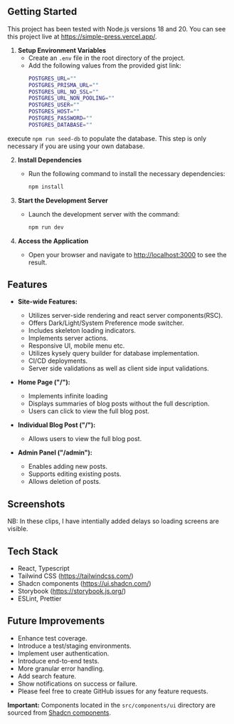 ## Getting Started

This project has been tested with Node.js versions 18 and 20.
You can see this project live at https://simple-press.vercel.app/.

1. **Setup Environment Variables**
   - Create an `.env` file in the root directory of the project.
   - Add the following values from the provided gist link:
     ```bash
     POSTGRES_URL=""
     POSTGRES_PRISMA_URL=""
     POSTGRES_URL_NO_SSL=""
     POSTGRES_URL_NON_POOLING=""
     POSTGRES_USER=""
     POSTGRES_HOST=""
     POSTGRES_PASSWORD=""
     POSTGRES_DATABASE=""
     ```

execute `npm run seed-db` to populate the database. This step is only necessary if you are using your own database.

2. **Install Dependencies**
   - Run the following command to install the necessary dependencies:
     ```bash
     npm install
     ```

3. **Start the Development Server**
   - Launch the development server with the command:
     ```bash
     npm run dev
     ```

4. **Access the Application**
   - Open your browser and navigate to [http://localhost:3000](http://localhost:3000) to see the result.


## Features

- **Site-wide Features:**
    - Utilizes server-side rendering and react server components(RSC).
    - Offers Dark/Light/System Preference mode switcher.
    - Includes skeleton loading indicators.
    - Implements server actions.
    - Responsive UI, mobile menu etc.
    - Utilizes kysely query builder for database implementation.
    - CI/CD deployments.
    - Server side validations as well as client side input validations.

- **Home Page ("/"):**
    - Implements infinite loading
    - Displays summaries of blog posts without the full description.
    - Users can click to view the full blog post.

- **Individual Blog Post ("/<blog-post-id>"):**
    - Allows users to view the full blog post.

- **Admin Panel ("/admin"):**
    - Enables adding new posts.
    - Supports editing existing posts.
    - Allows deletion of posts.

## Screenshots
NB: In these clips, I have intentially added delays so loading screens are visible.

## Tech Stack

- React, Typescript
- Tailwind CSS (https://tailwindcss.com/)
- Shadcn components (https://ui.shadcn.com/)
- Storybook (https://storybook.js.org/)
- ESLint, Prettier

## Future Improvements

- Enhance test coverage.
- Introduce a test/staging environments.
- Implement user authentication.
- Introduce end-to-end tests.
- More granular error handling.
- Add search feature.
- Show notifications on success or failure.
- Please feel free to create GitHub issues for any feature requests.


**Important:** Components located in the `src/components/ui` directory are sourced from [Shadcn components](https://ui.shadcn.com/).
